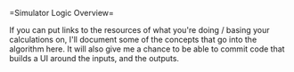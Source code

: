 =Simulator Logic Overview=

If you can put links to the resources of what you're doing / basing your calculations on, I'll document some of the concepts that go into the algorithm here. It will also give me a chance to be able to commit code that builds a UI around the inputs, and the outputs.

